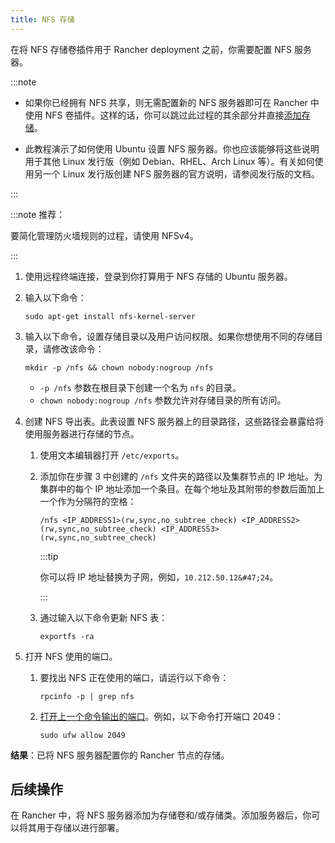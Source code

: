 ```yaml
---
title: NFS 存储
---
```


在将 NFS 存储卷插件用于 Rancher deployment 之前，你需要配置 NFS 服务器。

:::note

- 如果你已经拥有 NFS 共享，则无需配置新的 NFS 服务器即可在 Rancher 中使用 NFS 卷插件。这样的话，你可以跳过此过程的其余部分并直接[添加存储](../../../../../pages-for-subheaders/create-kubernetes-persistent-storage.md)。

- 此教程演示了如何使用 Ubuntu 设置 NFS 服务器。你也应该能够将这些说明用于其他 Linux 发行版（例如 Debian、RHEL、Arch Linux 等）。有关如何使用另一个 Linux 发行版创建 NFS 服务器的官方说明，请参阅发行版的文档。

:::

:::note 推荐：

要简化管理防火墙规则的过程，请使用 NFSv4。

:::

1. 使用远程终端连接，登录到你打算用于 NFS 存储的 Ubuntu 服务器。

1. 输入以下命令：

   ```
   sudo apt-get install nfs-kernel-server
   ```

1. 输入以下命令，设置存储目录以及用户访问权限。如果你想使用不同的存储目录，请修改该命令：

   ```
   mkdir -p /nfs && chown nobody:nogroup /nfs
   ```
   - `-p /nfs` 参数在根目录下创建一个名为 `nfs` 的目录。
   - `chown nobody:nogroup /nfs` 参数允许对存储目录的所有访问。

1. 创建 NFS 导出表。此表设置 NFS 服务器上的目录路径，这些路径会暴露给将使用服务器进行存储的节点。

   1. 使用文本编辑器打开 `/etc/exports`。
   1. 添加你在步骤 3 中创建的 `/nfs` 文件夹的路径以及集群节点的 IP 地址。为集群中的每个 IP 地址添加一个条目。在每个地址及其附带的参数后面加上一个作为分隔符的空格：

      ```
      /nfs <IP_ADDRESS1>(rw,sync,no_subtree_check) <IP_ADDRESS2>(rw,sync,no_subtree_check) <IP_ADDRESS3>(rw,sync,no_subtree_check)
      ```

      :::tip

      你可以将 IP 地址替换为子网，例如，`10.212.50.12&#47;24`。

      :::

   1. 通过输入以下命令更新 NFS 表：

      ```
      exportfs -ra
      ```

1. 打开 NFS 使用的端口。

   1. 要找出 NFS 正在使用的端口，请运行以下命令：

      ```
      rpcinfo -p | grep nfs
      ```
   2. [打开上一个命令输出的端口](https://help.ubuntu.com/lts/serverguide/firewall.html.en)。例如，以下命令打开端口 2049：

      ```
      sudo ufw allow 2049
      ```

**结果**：已将 NFS 服务器配置你的 Rancher 节点的存储。

## 后续操作

在 Rancher 中，将 NFS 服务器添加为存储卷和/或存储类。添加服务器后，你可以将其用于存储以进行部署。
